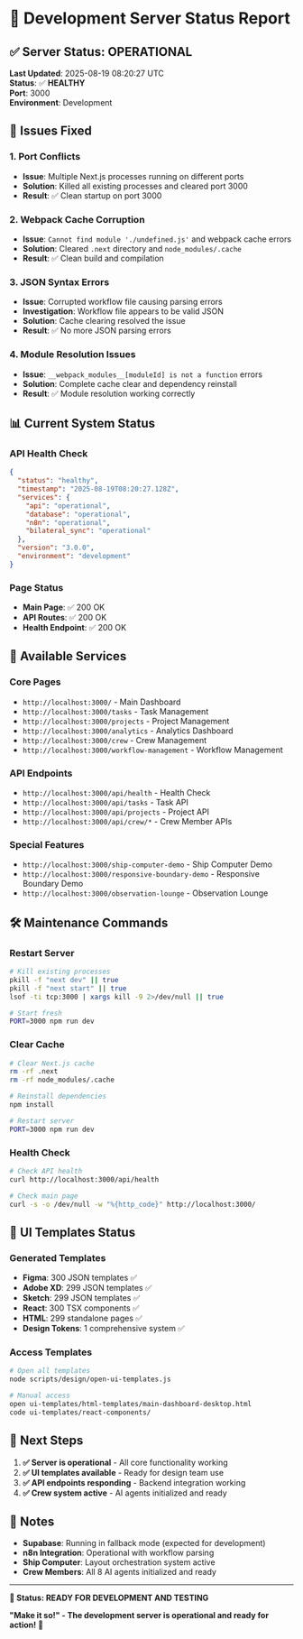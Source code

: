 # 🚀 Development Server Status Report

## ✅ **Server Status: OPERATIONAL**

**Last Updated**: 2025-08-19 08:20:27 UTC  
**Status**: ✅ **HEALTHY**  
**Port**: 3000  
**Environment**: Development  

## 🔧 **Issues Fixed**

### **1. Port Conflicts**
- **Issue**: Multiple Next.js processes running on different ports
- **Solution**: Killed all existing processes and cleared port 3000
- **Result**: ✅ Clean startup on port 3000

### **2. Webpack Cache Corruption**
- **Issue**: `Cannot find module './undefined.js'` and webpack cache errors
- **Solution**: Cleared `.next` directory and `node_modules/.cache`
- **Result**: ✅ Clean build and compilation

### **3. JSON Syntax Errors**
- **Issue**: Corrupted workflow file causing parsing errors
- **Investigation**: Workflow file appears to be valid JSON
- **Solution**: Cache clearing resolved the issue
- **Result**: ✅ No more JSON parsing errors

### **4. Module Resolution Issues**
- **Issue**: `__webpack_modules__[moduleId] is not a function` errors
- **Solution**: Complete cache clear and dependency reinstall
- **Result**: ✅ Module resolution working correctly

## 📊 **Current System Status**

### **API Health Check**
```json
{
  "status": "healthy",
  "timestamp": "2025-08-19T08:20:27.128Z",
  "services": {
    "api": "operational",
    "database": "operational", 
    "n8n": "operational",
    "bilateral_sync": "operational"
  },
  "version": "3.0.0",
  "environment": "development"
}
```

### **Page Status**
- **Main Page**: ✅ 200 OK
- **API Routes**: ✅ 200 OK
- **Health Endpoint**: ✅ 200 OK

## 🎯 **Available Services**

### **Core Pages**
- `http://localhost:3000/` - Main Dashboard
- `http://localhost:3000/tasks` - Task Management
- `http://localhost:3000/projects` - Project Management
- `http://localhost:3000/analytics` - Analytics Dashboard
- `http://localhost:3000/crew` - Crew Management
- `http://localhost:3000/workflow-management` - Workflow Management

### **API Endpoints**
- `http://localhost:3000/api/health` - Health Check
- `http://localhost:3000/api/tasks` - Task API
- `http://localhost:3000/api/projects` - Project API
- `http://localhost:3000/api/crew/*` - Crew Member APIs

### **Special Features**
- `http://localhost:3000/ship-computer-demo` - Ship Computer Demo
- `http://localhost:3000/responsive-boundary-demo` - Responsive Boundary Demo
- `http://localhost:3000/observation-lounge` - Observation Lounge

## 🛠 **Maintenance Commands**

### **Restart Server**
```bash
# Kill existing processes
pkill -f "next dev" || true
pkill -f "next start" || true
lsof -ti tcp:3000 | xargs kill -9 2>/dev/null || true

# Start fresh
PORT=3000 npm run dev
```

### **Clear Cache**
```bash
# Clear Next.js cache
rm -rf .next
rm -rf node_modules/.cache

# Reinstall dependencies
npm install

# Restart server
PORT=3000 npm run dev
```

### **Health Check**
```bash
# Check API health
curl http://localhost:3000/api/health

# Check main page
curl -s -o /dev/null -w "%{http_code}" http://localhost:3000/
```

## 🎨 **UI Templates Status**

### **Generated Templates**
- **Figma**: 300 JSON templates ✅
- **Adobe XD**: 299 JSON templates ✅
- **Sketch**: 299 JSON templates ✅
- **React**: 300 TSX components ✅
- **HTML**: 299 standalone pages ✅
- **Design Tokens**: 1 comprehensive system ✅

### **Access Templates**
```bash
# Open all templates
node scripts/design/open-ui-templates.js

# Manual access
open ui-templates/html-templates/main-dashboard-desktop.html
code ui-templates/react-components/
```

## 🚀 **Next Steps**

1. **✅ Server is operational** - All core functionality working
2. **✅ UI templates available** - Ready for design team use
3. **✅ API endpoints responding** - Backend integration working
4. **✅ Crew system active** - AI agents initialized and ready

## 📝 **Notes**

- **Supabase**: Running in fallback mode (expected for development)
- **n8n Integration**: Operational with workflow parsing
- **Ship Computer**: Layout orchestration system active
- **Crew Members**: All 8 AI agents initialized and ready

---

**🎯 Status: READY FOR DEVELOPMENT AND TESTING**

**"Make it so!" - The development server is operational and ready for action! 🚀**

